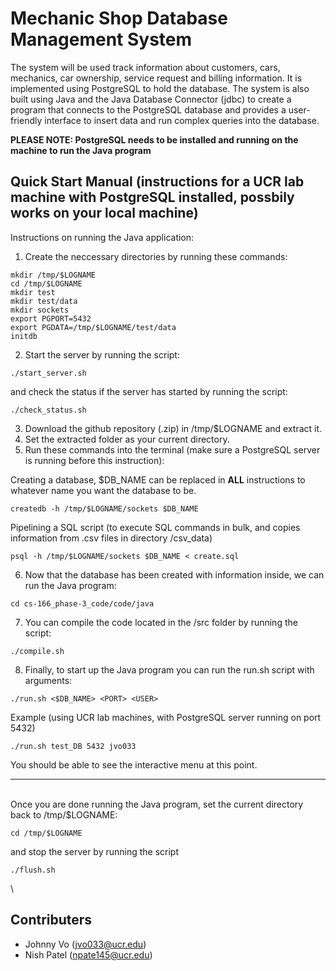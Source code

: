 # Mechanic Shop Database Management System

The system will be used track information about customers, cars, mechanics, car ownership, service request and billing information. It is implemented using PostgreSQL to hold the database. The system is also built using Java and the Java Database Connector (jdbc) to create a program that connects to the PostgreSQL database and provides a user-friendly interface to insert data and run complex queries into the database.

**PLEASE NOTE: PostgreSQL needs to be installed and running on the machine to run the Java program**

## Quick Start Manual (instructions for a UCR lab machine with PostgreSQL installed, possbily works on your local machine)

Instructions on running the Java application:
1. Create the neccessary directories by running these commands:
```
mkdir /tmp/$LOGNAME
cd /tmp/$LOGNAME
mkdir test
mkdir test/data
mkdir sockets
export PGPORT=5432
export PGDATA=/tmp/$LOGNAME/test/data
initdb
```
2. Start the server by running the script:
```
./start_server.sh
```
and check the status if the server has started by running the script:
```
./check_status.sh
```
3. Download the github repository (.zip) in /tmp/$LOGNAME and extract it.
4. Set the extracted folder as your current directory.
5. Run these commands into the terminal (make sure a PostgreSQL server is running before this instruction):

Creating a database, $DB_NAME can be replaced in **ALL** instructions to whatever name you want the database to be.
```
createdb -h /tmp/$LOGNAME/sockets $DB_NAME
```

Pipelining a SQL script (to execute SQL commands in bulk, and copies information from .csv files in directory /csv_data)
```
psql -h /tmp/$LOGNAME/sockets $DB_NAME < create.sql
```

6. Now that the database has been created with information inside, we can run the Java program:
```
cd cs-166_phase-3_code/code/java
```

7. You can compile the code located in the /src folder by running the script:
```
./compile.sh
```
8. Finally, to start up the Java program you can run the run.sh script with arguments:
```
./run.sh <$DB_NAME> <PORT> <USER>
```
Example (using UCR lab machines, with PostgreSQL server running on port 5432)
```
./run.sh test_DB 5432 jvo033
```
You should be able to see the interactive menu at this point.
_______________________________________________________________________________________________
\
Once you are done running the Java program, set the current directory back to /tmp/$LOGNAME:
```
cd /tmp/$LOGNAME
```
and stop the server by running the script
```
./flush.sh
```
\
## Contributers
* Johnny Vo (jvo033@ucr.edu)
* Nish Patel (npate145@ucr.edu)
